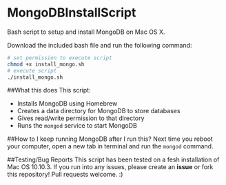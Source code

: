 # MongoDBInstallScript
Bash script to setup and install MongoDB on Mac OS X.

Download the included bash file and run the following command:

```bash
# set permission to execute script
chmod +x install_mongo.sh 
# execute script
./install_mongo.sh 
```

##What this does
This script:
- Installs MongoDB using Homebrew
- Creates a data directory for MongoDB to store databases
- Gives read/write permission to that directory
- Runs the `mongod` service to start MongoDB

##How to I keep running MongoDB after I run this?
Next time you reboot your computer, open a new tab in terminal and run the `mongod` command.

##Testing/Bug Reports
This script has been tested on a fesh installation of Mac OS 10.10.3. If you run into any issues, please create an **issue** or fork this repository! Pull requests welcome. :)
